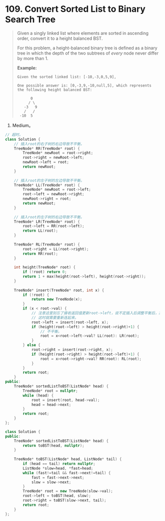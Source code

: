 # 109. Convert Sorted List to Binary Search Tree

> Given a singly linked list where elements are sorted in ascending order, convert it to a height balanced BST.
>
> For this problem, a height-balanced binary tree is defined as a binary tree in which the depth of the two subtrees of *every* node never differ by more than 1.
>
> **Example:**
>
> ```
> Given the sorted linked list: [-10,-3,0,5,9],
> 
> One possible answer is: [0,-3,9,-10,null,5], which represents the following height balanced BST:
> 
>       0
>      / \
>    -3   9
>    /   /
>  -10  5
> ```

1. Medium。

```cpp
// 超时。
class Solution {
    // 插入root的右子树的右边导致不平衡。
    TreeNode* RR(TreeNode* root) {
        TreeNode* newRoot = root->right;
        root->right = newRoot->left;
        newRoot->left = root;
        return newRoot;
    }
    
    // 插入root的左子树的左边导致不平衡。
    TreeNode* LL(TreeNode* root) {
        TreeNode* newRoot = root->left;
        root->left = newRoot->right;
        newRoot->right = root;
        return newRoot;
    }
    
    // 插入root的左子树的右边导致不平衡。
    TreeNode* LR(TreeNode* root) {
        root->left = RR(root->left);
        return LL(root);
    }
    
    TreeNode* RL(TreeNode* root) {
        root->right = LL(root->right);
        return RR(root);
    }
    
    int height(TreeNode* root) {
        if (!root) return 0;
        return 1 + max(height(root->left), height(root->right));
    }
    
    TreeNode* insert(TreeNode* root, int x) {
        if (!root) {
            return new TreeNode(x);
        }
        if (x < root->val) {
            // 注意这里别忘了接收返回值更新root->left，说不定插入后调整平衡后，左子树的根变了呢。
            // 这时就需要重新连起来。
            root->left = insert(root->left, x);
            if (height(root->left) > height(root->right)+1) {
                // 不平衡。
                root = x<root->left->val? LL(root): LR(root);
            }
        } else {
            root->right = insert(root->right, x);
            if (height(root->right) > height(root->left)+1) {
                root = x>root->right->val? RR(root): RL(root);
            }
        }
        return root;
    }
public:
    TreeNode* sortedListToBST(ListNode* head) {
        TreeNode* root = nullptr;
        while (head) {
            root = insert(root, head->val);
            head = head->next;
        }
        return root;
    }
};
```

```cpp
class Solution {
public:
    TreeNode* sortedListToBST(ListNode* head) {
        return toBST(head, nullptr);
    }
    
    TreeNode* toBST(ListNode* head, ListNode* tail) {
        if (head == tail) return nullptr;
        ListNode *slow=head, *fast=head;
        while (fast!=tail && fast->next!=tail) {
            fast = fast->next->next;
            slow = slow->next;
        }
        TreeNode* root = new TreeNode(slow->val);
        root->left = toBST(head, slow);
        root->right = toBST(slow->next, tail);
        return root;
    }
};
```

